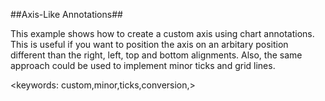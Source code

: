 ##Axis-Like Annotations##

This example shows how to create a custom axis using chart annotations. This is useful if you want to position the axis on an arbitary position different than the right, left, top and bottom alignments. Also, the same approach could be used to implement minor ticks and grid lines. 

<keywords: custom,minor,ticks,conversion,>